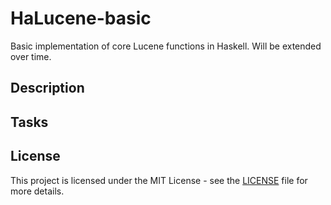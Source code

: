 # HaLucene-basic
Basic implementation of core Lucene functions in Haskell. Will be extended over time.

## Description

## Tasks

## License

This project is licensed under the MIT License - see the [LICENSE](LICENSE)
file for more details.
